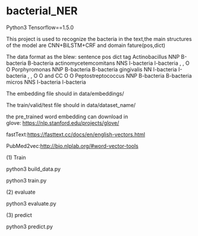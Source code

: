 # bacterial_NER

Python3 Tensorflow==1.5.0

This project is used to recognize the bacteria in the text,the main structures of the model are CNN+BiLSTM+CRF and  domain fature(pos,dict)

The data format as the blew:
sentence	pos	dict	tag
Actinobacillus	NNP	B-bacteria	B-bacteria
actinomycetemcomitans	NNS	I-bacteria	I-bacteria
,	,	O	O
Porphyromonas	NNP	B-bacteria	B-bacteria
gingivalis	NN	I-bacteria	I-bacteria
,	,	O	O
and	CC	O	O
Peptostreptococcus	NNP	B-bacteria	B-bacteria
micros	NNS	I-bacteria	I-bacteria


The embedding file should in   data/embeddings/

The train/valid/test file should in data/dataset_name/

the pre_trained word embedding can download in  
glove: https://nlp.stanford.edu/projects/glove/

fastText:https://fasttext.cc/docs/en/english-vectors.html

PubMed2vec:http://bio.nlplab.org/#word-vector-tools

(1) Train 

python3 build_data.py

python3 train.py

(2) evaluate

python3 evaluate.py

(3) predict

python3 predict.py
